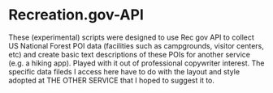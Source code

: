 # Recreation.gov-API
These (experimental) scripts were designed to use Rec gov API to collect US National Forest POI data (facilities such as campgrounds, visitor centers, etc) and create basic text descriptions of these POIs for another service (e.g. a hiking app). Played with it out of professional copywriter interest.
The specific data fileds I access here have to do with the layout and style adopted at THE OTHER SERVICE that I hoped to suggest it to.
